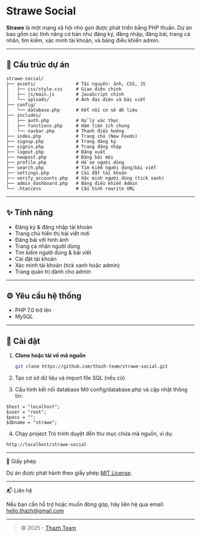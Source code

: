 # Strawe Social

**Strawe** là một mạng xã hội nhỏ gọn được phát triển bằng PHP thuần. Dự án bao gồm các tính năng cơ bản như đăng ký, đăng nhập, đăng bài, trang cá nhân, tìm kiếm, xác minh tài khoản, và bảng điều khiển admin.

---

## 📂 Cấu trúc dự án

```
strawe-social/ 
├── assets/               # Tài nguyên: ảnh, CSS, JS 
│   ├── css/style.css     # Giao diện chính 
│   ├── js/main.js        # JavaScript chính 
│   └── uploads/          # Ảnh đại diện và bài viết 
├── config/ 
│   └── database.php      # Kết nối cơ sở dữ liệu 
├── includes/ 
│   ├── auth.php          # Xử lý xác thực 
│   ├── functions.php     # Hàm tiện ích chung 
│   └── navbar.php        # Thanh điều hướng 
├── index.php             # Trang chủ (New Feeds) 
├── signup.php            # Trang đăng ký 
├── signin.php            # Trang đăng nhập 
├── logout.php            # Đăng xuất 
├── newpost.php           # Đăng bài mới 
├── profile.php           # Hồ sơ người dùng 
├── search.php            # Tìm kiếm người dùng/bài viết 
├── settings.php          # Cài đặt tài khoản 
├── verify_accounts.php   # Xác minh người dùng (tick xanh) 
├── admin_dashboard.php   # Bảng điều khiển Admin 
└── .htaccess             # Cấu hình rewrite URL
```
---

## ✨ Tính năng

- Đăng ký & đăng nhập tài khoản
- Trang chủ hiển thị bài viết mới
- Đăng bài với hình ảnh
- Trang cá nhân người dùng
- Tìm kiếm người dùng & bài viết
- Cài đặt tài khoản
- Xác minh tài khoản (tick xanh hoặc admin)
- Trang quản trị dành cho admin

---

## ⚙️ Yêu cầu hệ thống

- PHP 7.0 trở lên
- MySQL

---

## 🚀 Cài đặt

1. **Clone hoặc tải về mã nguồn**
   ```bash
   git clone https://github.com/thazh-team/strawe-social.git
   ```
2. Tạo cơ sở dữ liệu và import file SQL (nếu có)


3. Cấu hình kết nối database Mở config/database.php và cập nhật thông tin:

  ```
$host = "localhost";
$user = "root";
$pass = "";
$dbname = "strawe";
  ```

4. Chạy project Trỏ trình duyệt đến thư mục chứa mã nguồn, ví dụ: 

  ```
http://localhost/strawe-social
  ```


---

📄 Giấy phép

Dự án được phát hành theo giấy phép [MIT License](LICENSE).


---

📬 Liên hệ

Nếu bạn cần hỗ trợ hoặc muốn đóng góp, hãy liên hệ qua email: [hello.thazh@gmail.com](mailto:hello.thazh@gmail.com)


---

> © 2025 - [Thazh Team](https://github.com/thazh-team)